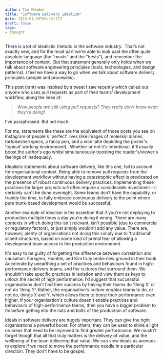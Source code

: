 ```yaml
---
author: Tom Meadon
title: "Software Delivery Idealism"
date: 2023-01-29T08:12:17Z
draft: false
tags:
- thought
---
```


There is a lot of idealistic rhetoric in the software industry.  That’s not exactly new, and for the most part we’re able to look past the often quite absolute language (the “musts” and the “bests”), and remember the importance of context.  But that statement generally only holds when we talk about software engineering principles (tools, technologies, and design patterns). I feel we have a way to go when we talk about software delivery principles (people and processes).

This post (rant) was inspired by a tweet I saw recently which called out anyone who uses pull requests as part of their teams' development workflow, along the lines of:

> *Wow people are still using pull requests?  They really don't know what they're doing!*

I've paraphrased.  But not much.

For me, statements like these are the equivalent of those posts you see on Instagram of people's 'perfect' lives (like images of moleskin diaries, tortoiseshell specs, a fancy pen, and a nice latte depicting the poster's 'typical' working environment).  Whether or not it's intentional, it'll usually boost the author's ego whilst simultaneously boosting the reader's/viewer's feelings of inadequacy.

Idealistic statements about software delivery, like this one, fail to account for organisational context.  Being able to remove pull requests from the development workflow without having a catastrophic effect is predicated on the presence of robust continuous delivery practices.  Implementing these practices for larger projects will often require a considerable investment  - it certainly can't be done overnight.  Some teams don’t have the capability, or frankly the time, to fully embrace continuous delivery to the point where pure trunk-based development would be successful.

Another example of idealism is the assertion that if you're not deploying to production multiple times a day you're doing it wrong.  There are many contexts in which doing this isn't relevant, isn't possible (due to commercial or regulatory factors), or just simply wouldn't add any value.  There are, however, plenty of organisations not doing this simply due to 'traditional' siloed structures, based on some kind of primal fear of allowing a development team access to the production environment.  

It's easy to be guilty of forgetting the difference between correlation and causation.  Forsgren, Humble, and Kim truly broke new ground in their book Accelerate by unearthing a set of practices and behaviours found in high-performance delivery teams, and the cultures that surround them.  We shouldn't take specific practices in isolation and view them as keys to unlock the secret of high performance.  I'd suggest that successful organisations don't find their success by having their teams do 'thing X' or not do 'thing Y'.  Rather, the organisation's culture *enables* teams to do, or not do, things X and Y, which allows them to boost their performance even higher.  If your organisation's culture doesn't enable practices and behaviours of high-performance teams, then you have a bigger problem to fix before getting into the nuts and bolts of the production of software.

Ideals in software delivery are hugely important.  They can give the right organisations a powerful boost.  For others, they can be used to shine a light on areas that need to be improved to find greater performance.  We mustn't forget though that all that truly matters is the delivery of value, and the wellbeing of the team delivering that value.  We can view ideals as avenues to explore if we need to move the performance needle in a particular direction. They don't have to be gospel.
